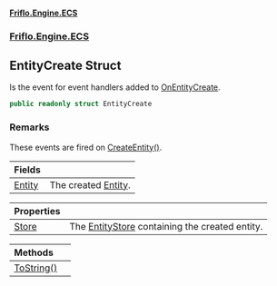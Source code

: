#### [Friflo.Engine.ECS](index.md 'index')
### [Friflo.Engine.ECS](Friflo.Engine.ECS.md 'Friflo.Engine.ECS')

## EntityCreate Struct

Is the event for event handlers added to [OnEntityCreate](EntityStore.OnEntityCreate.md 'Friflo.Engine.ECS.EntityStore.OnEntityCreate').

```csharp
public readonly struct EntityCreate
```

### Remarks
These events are fired on [CreateEntity()](EntityStore.CreateEntity().md 'Friflo.Engine.ECS.EntityStore.CreateEntity()').

| Fields | |
| :--- | :--- |
| [Entity](EntityCreate.Entity.md 'Friflo.Engine.ECS.EntityCreate.Entity') | The created [Entity](Entity.md 'Friflo.Engine.ECS.Entity'). |

| Properties | |
| :--- | :--- |
| [Store](EntityCreate.Store.md 'Friflo.Engine.ECS.EntityCreate.Store') | The [EntityStore](EntityStore.md 'Friflo.Engine.ECS.EntityStore') containing the created entity. |

| Methods | |
| :--- | :--- |
| [ToString()](EntityCreate.ToString().md 'Friflo.Engine.ECS.EntityCreate.ToString()') | |
